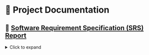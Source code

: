 # 📄 Project Documentation

## 🔧 <ins>Software Requirement Specification (SRS) Report</ins>

<details>
  <summary>Click to expand</summary>

### 1. Introduction
The Software Requirement Specification (SRS) document describes the complete behavior of the system to be developed. It includes both functional and non-functional requirements and serves as a reference throughout the development lifecycle.

### 2. Purpose
To clearly define the functionalities, design constraints, and performance metrics of the system.

### 3. Functional Requirements
- User Registration & Authentication
- Data Input/Upload
- AI/ML Model Integration for Prediction
- Report Generation

### 4. Non-Functional Requirements
- Scalability
- Security (e.g., Data Encryption)
- Usability and Accessibility
- Performance (e.g., <1s prediction time)

### 5. System Features
- Dashboard Interface
- Visualization of Results
- Export & Download Options

### 6. Assumptions and Dependencies
- Internet connectivity is required
- Model is pre-trained and updated periodically

</details>
